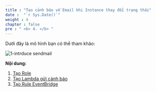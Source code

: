```yaml
---
title : "Tạo cảnh báo về Email khi Instance thay đổi trạng thái"
date :  "`r Sys.Date()`" 
weight : 4
chapter : false
pre : " <b> 4. </b> "
---
```

Dưới đây là mô hình bạn có thể tham khảo:

![1-intrduce sendmail](/aws-fcj-workshop01/images/1-introduce/Workshop01-EC2SendMail.png?width=50pc)

**Nội dung:**
1. [Tạo Role](4.1-createrolesendmail)
2. [Tạo Lambda gửi cảnh báo](4.2-createlambdadendmail)
3. [Tạo Rule EventBridge](4.3-createruleetateec2)
